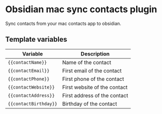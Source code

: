 # Obsidian mac sync contacts plugin

Sync contacts from your mac contacts app to obsidian.

## Template variables

| Variable              | Description                  |
|-----------------------|------------------------------|
| `{{contactName}}`     | Name of the contact          |
| `{{contactEmail}}`    | First email of the contact   |
| `{{contactPhone}}`    | First phone of the contact   |
| `{{contactWebsite}}`  | First website of the contact |
| `{{contactAddress}}`  | First address of the contact |
| `{{contactBirthday}}` | Birthday of the contact      |
